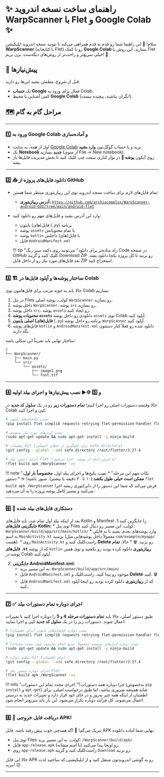 # ✨ راهنمای ساخت نسخه اندروید WarpScanner با Flet و Google Colab ✨

سلام! 👋 این راهنما  شما رو قدم به قدم همراهی می‌کنه تا بتونید نسخه اندروید اپلیکیشن **WarpScanner** (با کتابخانه Flet) رو با کمک **Google Colab** بسازید. این روش با Flet خیلی سریع‌تر و راحت‌تر از روش‌های دیگه‌ست. بزن بریم! 🚀

## 🎯 پیش‌نیازها

قبل از شروع، مطمئن بشید این‌ها رو دارید:

*   یک **حساب Google** فعال برای ورود به Colab.
*   کمی آشنایی با محیط **Google Colab** (نگران نباشید، پیچیده نیست!).

## 🗺️ مراحل گام به گام

---

### 1️⃣ ورود به Google Colab و آماده‌سازی

*   اول از همه، به سایت [Google Colab](https://colab.research.google.com/) برید و با حساب گوگل‌تون **وارد بشید**.
*   یک **Notebook جدید** بسازید (از منوی File -> New notebook).
*   روی آیکون **پوشه 📂** در نوار کناری سمت چپ کلیک کنید تا بخش مدیریت فایل‌ها باز بشه.

---

### 2️⃣ 📥 دانلود فایل‌های پروژه از GitHub

*   تمام فایل‌های لازم برای ساخت نسخه اندروید توی این ریپازیتوری منتظر شما هستن:
    *   **آدرس ریپازیتوری:** [`https://github.com/arshiacomplus/WarpScanner-android-GUI/tree/main/android-flet`](https://github.com/arshiacomplus/WarpScanner-android-GUI/tree/main/android-flet)
*   وارد این آدرس بشید و فایل‌های مهم رو دانلود کنید:
    *   فایل(های) پایتون (`.py`) برنامه
    *   پوشه `assets` با تمام محتویاتش
    *   پوشه `kotlin` با فایل(های) داخلش
    *   فایل `AndroidManifest.xml`

    !!! tip "راه ساده‌تر برای دانلود"
        می‌تونید روی دکمه سبز رنگ Code در صفحه GitHub کلیک کنید و گزینه Download ZIP رو بزنید تا کل پروژه یکجا دانلود بشه. بعد فایل‌های مورد نیاز رو از داخل فایل ZIP استخراج کنید.
---

### 3️⃣ 🏗️ ساختار پوشه‌ها و آپلود فایل‌ها در Colab

حالا باید یه خونه مرتب برای فایل‌هامون توی Colab بسازیم:

1.  در پنل Files کولب، پوشه اصلی `WarpScanner` رو بسازید.
2.  داخل پوشه `WarpScanner`، پوشه `src` رو بسازید.
3.  داخل پوشه `src`، پوشه `assets` رو ایجاد کنید.
4.  **محتویات پوشه `assets`** دانلودی رو داخل پوشه `assets` توی Colab آپلود کنید.
5.  **فایل(های) اصلی پایتون** (`.py`) برنامه رو داخل پوشه `WarpScanner` آپلود کنید.
6.  فایل‌های پوشه `kotlin` و `AndroidManifest.xml` دانلود شده رو فعلاً کنار دستتون نگه دارید.

ساختار نهایی باید تقریباً این شکلی باشه:

```
/
└── WarpScanner/
    ├── main.py
    └── src/
        └── assets/
            ├── image1.png
            └── font.ttf
```

---

### 4️⃣ و 5️⃣ ⚙️▶️ نصب پیش‌نیازها و اجرای بیلد اولیه

حالا وقتشه دستورات اصلی رو اجرا کنیم! **تمام دستورات زیر** رو در یک **سلول کد جدید** در Colab کپی و اجرا کنید:

```bash
# نصب کتابخانه‌های پایتون
!pip install flet icmplib requests retrying flet-permission-handler flet_onesignal

# نصب ابزارهای مورد نیاز سیستم
!sudo apt-get update && sudo apt-get install -y ninja-build

# تنظیمات Git (برای جلوگیری از خطای احتمالی safe.directory)
!git config --global --add safe.directory /root/flutter/3.27.4

# اجرای دستور بیلد Flet (با فرض اینکه از پوشه  اجرا می‌شود)
!flet build apk /WarpScanner -vv
```

!!! note "نکات مهم این مرحله"
    *   نصب پکیج‌ها و اجرای بیلد اول، **مخصوصاً بار اول، ممکن است خیلی طول بکشد** (۱۰ تا ۳۰ دقیقه یا بیشتر). صبور باشید! ☕
    *   دستور `flet build apk /WarpScanner` فرض می‌کند که شما این دستور را از دایرکتوری ریشه اجرا می‌کنید و مسیر کامل پوشه پروژه را به آن می‌دهید.

---

### 6️⃣ 🔧 دستکاری فایل‌های بیلد شده

بعد از اینکه بیلد اول تمام شد، باید فایل‌های Kotlin و Manifest را جایگزین کنید:1.  **جایگزینی فایل‌های Kotlin:**    *   توی پنل Files کولب، این مسیر رو دنبال کنید:        `WarpScanner/build/app/src/main/kotlin/`    *   وارد پوشه‌های بعدی بشید تا به فایلی به اسم `MainActivity.kt` برسید (معمولاً داخل پوشه‌هایی مثل `com/example/myapp/` هست).
    *   روی `MainActivity.kt` راست‌کلیک کنید و **Delete** رو بزنید. 🗑️
    *   حالا، **تمام فایل‌های `.kt`** که از پوشه `kotlin` **ریپازیتوری** دانلود کرده بودید رو بکشید و توی همین پوشه در Colab آپلود کنید.

2.  **جایگزینی AndroidManifest.xml:**
    *   به این مسیر برید:
        `WarpScanner/build/app/src/main/`
    *   فایل `AndroidManifest.xml` موجود رو پیدا کنید، راست‌کلیک و **Delete** کنید. 🗑️
    *   فایل `AndroidManifest.xml` که از **ریپازیتوری** دانلود کرده بودید رو اینجا آپلود کنید.

---

### 7️⃣ ✅ اجرای دوباره تمام دستورات بیلد

طبق دستور اصلی، حالا باید **تمام دستورات مرحله 4 و 5** را دوباره اجرا کنید تا تغییرات اعمال شوند. دستورات زیر را در یک **سلول کد جدید** کپی و اجرا نمایید:

```bash
# نصب دوباره کتابخانه‌های پایتون (برای اطمینان)
!pip install flet icmplib requests retrying flet-permission-handler flet_onesignal

# نصب دوباره ابزارهای سیستم (معمولاً سریع انجام می‌شود چون نصب شده‌اند)
!sudo apt-get update && sudo apt-get install -y ninja-build

# تنظیم دوباره Git (برای اطمینان)
!git config --global --add safe.directory /root/flutter/3.27.4

# اجرای دوباره دستور بیلد Flet
!flet build apk /WarpScanner -vv
```

!!! info "چرا دوباره همه دستورات؟"
    اجرای مجدد تمام این دستورات (به‌خصوص `pip install` و `apt-get`) شاید همیشه ضروری نباشد، اما طبق درخواست اصلی، برای اطمینان از اینکه همه چیز به‌روز و در جای خود قرار دارد و تغییرات جدید به درستی اعمال می‌شوند، کل فرآیند دوباره تکرار می‌شود. این بار باید سریع‌تر انجام شود.

---

### 8️⃣ 🎉 دریافت فایل خروجی APK!

تبریک می‌گم! 🥳 اگه همه‌چی خوب پیش رفته باشه، فایل APK نهایی شما آماده دانلوده:

*   توی پنل Files کولب، به این مسیر برید:
    `/WarpScanner/build/apk/`
*   فایل `app-release.apk` (یا اسم مشابه) رو اونجا پیدا می‌کنید.
*   روی `app-release.apk` راست‌کلیک کنید و گزینه `Download` رو بزنید.

حالا این فایل APK رو به گوشی اندرویدتون منتقل کنید و از اپلیکیشنی که ساختید لذت ببرید! 😉

---

